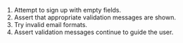 1. Attempt to sign up with empty fields.
2. Assert that appropriate validation messages are shown.
3. Try invalid email formats.
4. Assert validation messages continue to guide the user.